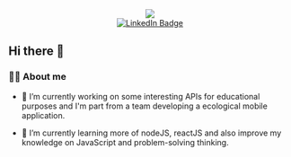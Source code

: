 <div id="header-gif" align="center">
  <img src="https://media.giphy.com/media/Qo2dupDib32rkTY4hX/giphy.gif" width:"100"/>
</div>

<div id="badges" align="center">
  <a href="https://www.linkedin.com/in/rostislav-stoyanov-sofia/">
    <img src="https://img.shields.io/badge/LinkedIn-blue?style=for-the-badge&logo=linkedin&logoColor=white" alt="LinkedIn Badge"/>
  </a>
</div>

## Hi there 👋
### :technologist: About me


- 🔭 I’m currently working on some interesting APIs for educational purposes and I'm part from a team developing a ecological mobile application.

- 🌱 I’m currently learning more of nodeJS, reactJS and also improve my knowledge on JavaScript and problem-solving thinking.

<!--
**rstoyanovv/rstoyanovv** is a ✨ _special_ ✨ repository because its `README.md` (this file) appears on your GitHub profile.

Here are some ideas to get you started:

- 👯 I’m looking to collaborate on ...

- 🤔 I’m looking for help with ...
- 💬 Ask me about ...
- 📫 How to reach me: ...
- 😄 Pronouns: ...
- ⚡ Fun fact: ...
-->
